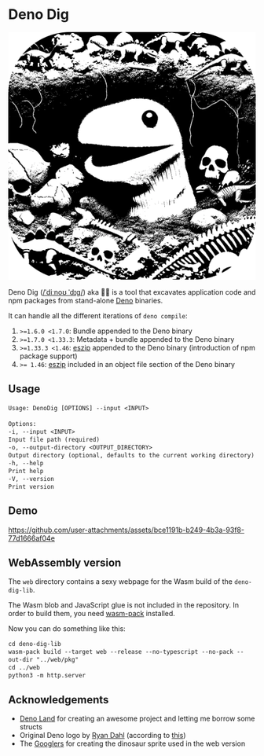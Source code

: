 # Deno Dig
<img src="resources/logo.png" alt="A white sock puppet underground between dinosaurs and skeletons">

Deno Dig
([/ˈdiːnoʊ ˈdɪɡ/](http://ipa-reader.xyz/?text=ˈdi%CB%90no%CA%8A)) aka  🦖🍆 is a tool that excavates application code
and npm packages from stand-alone [Deno](https://deno.com) binaries.

It can handle all the different iterations of `deno compile`:

1) `>=1.6.0 <1.7.0`: Bundle appended to the Deno binary
2) `>=1.7.0 <1.33.3`: Metadata + bundle appended to the Deno binary
3) `>=1.33.3 <1.46`: [eszip](https://github.com/denoland/eszip) appended to the Deno binary (introduction of npm package support)
4) `>= 1.46`: [eszip](https://github.com/denoland/eszip) included in an object file section of the Deno binary 

## Usage
```shell
Usage: DenoDig [OPTIONS] --input <INPUT>

Options:
-i, --input <INPUT>
Input file path (required)
-o, --output-directory <OUTPUT_DIRECTORY>
Output directory (optional, defaults to the current working directory)
-h, --help
Print help
-V, --version
Print version
```

## Demo
https://github.com/user-attachments/assets/bce1191b-b249-4b3a-93f8-77d1666af04e

## WebAssembly version
The `web` directory contains a sexy webpage for the Wasm build of the `deno-dig-lib`.

The Wasm blob and JavaScript glue is not included in the repository.
In order to build them, you need [wasm-pack](https://rustwasm.github.io/wasm-pack/installer/) installed.

Now you can do something like this:
```shell
cd deno-dig-lib
wasm-pack build --target web --release --no-typescript --no-pack --out-dir "../web/pkg"
cd ../web
python3 -m http.server
```

## Acknowledgements
+ [Deno Land](https://deno.com) for creating an awesome project and letting me borrow some structs
+ Original Deno logo by [Ryan Dahl](https://tinyclouds.org) (according to [this](https://deno.com/artwork))
+ The [Googlers](https://blog.google/products/chrome/chrome-dino/) for creating the dinosaur sprite used in the web version